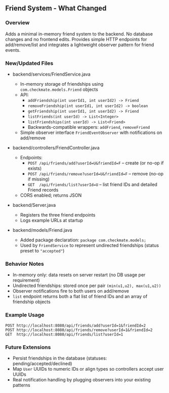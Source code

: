 ## Friend System - What Changed

### Overview
Adds a minimal in-memory friend system to the backend. No database changes and no frontend edits. Provides simple HTTP endpoints for add/remove/list and integrates a lightweight observer pattern for friend events.

### New/Updated Files
- backend/services/FriendService.java
  - In-memory storage of friendships using `com.checkmate.models.Friend` objects
  - API:
    - `addFriendship(int userId1, int userId2) -> Friend`
    - `removeFriendship(int userId1, int userId2) -> boolean`
    - `getFriendship(int userId1, int userId2) -> Friend`
    - `listFriends(int userId) -> List<Integer>`
    - `listFriendships(int userId) -> List<Friend>`
    - Backwards-compatible wrappers: `addFriend`, `removeFriend`
  - Simple observer interface `FriendEventObserver` with notifications on add/remove

- backend/controllers/FriendController.java
  - Endpoints:
    - `POST /api/friends/add?userId=U&friendId=F` – create (or no-op if exists)
    - `POST /api/friends/remove?userId=U&friendId=F` – remove (no-op if missing)
    - `GET  /api/friends/list?userId=U` – list friend IDs and detailed Friend records
  - CORS enabled; returns JSON

- backend/Server.java
  - Registers the three friend endpoints
  - Logs example URLs at startup

- backend/models/Friend.java
  - Added package declaration: `package com.checkmate.models;`
  - Used by `FriendService` to represent undirected friendships (status preset to `"accepted"`)

### Behavior Notes
- In-memory only: data resets on server restart (no DB usage per requirement)
- Undirected friendships: stored once per pair `(min(u1,u2), max(u1,u2))`
- Observer notifications fire to both users on add/remove
- `list` endpoint returns both a flat list of friend IDs and an array of friendship objects

### Example Usage
```
POST http://localhost:8080/api/friends/add?userId=1&friendId=2
POST http://localhost:8080/api/friends/remove?userId=1&friendId=2
GET  http://localhost:8080/api/friends/list?userId=1
```

### Future Extensions
- Persist friendships in the database (statuses: pending/accepted/declined)
- Map `User` UUIDs to numeric IDs or align types so controllers accept user UUIDs
- Real notification handling by plugging observers into your existing patterns


